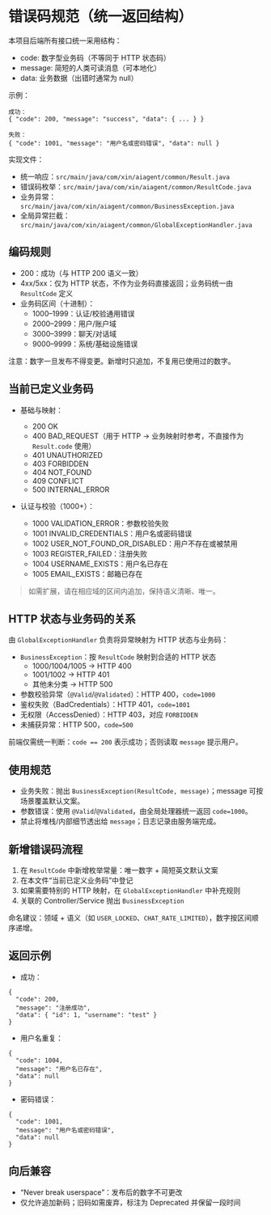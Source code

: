 # 错误码规范（统一返回结构）

本项目后端所有接口统一采用结构：

- code: 数字型业务码（不等同于 HTTP 状态码）
- message: 简短的人类可读消息（可本地化）
- data: 业务数据（出错时通常为 null）

示例：

```
成功：
{ "code": 200, "message": "success", "data": { ... } }

失败：
{ "code": 1001, "message": "用户名或密码错误", "data": null }
```

实现文件：
- 统一响应：`src/main/java/com/xin/aiagent/common/Result.java`
- 错误码枚举：`src/main/java/com/xin/aiagent/common/ResultCode.java`
- 业务异常：`src/main/java/com/xin/aiagent/common/BusinessException.java`
- 全局异常拦截：`src/main/java/com/xin/aiagent/common/GlobalExceptionHandler.java`

## 编码规则

- 200：成功（与 HTTP 200 语义一致）
- 4xx/5xx：仅为 HTTP 状态，不作为业务码直接返回；业务码统一由 `ResultCode` 定义
- 业务码区间（十进制）：
  - 1000–1999：认证/校验通用错误
  - 2000–2999：用户/账户域
  - 3000–3999：聊天/对话域
  - 9000–9999：系统/基础设施错误

注意：数字一旦发布不得变更。新增时只追加，不复用已使用过的数字。

## 当前已定义业务码

- 基础与映射：
  - 200 OK
  - 400 BAD_REQUEST（用于 HTTP → 业务映射时参考，不直接作为 `Result.code` 使用）
  - 401 UNAUTHORIZED
  - 403 FORBIDDEN
  - 404 NOT_FOUND
  - 409 CONFLICT
  - 500 INTERNAL_ERROR

- 认证与校验（1000+）：
  - 1000 VALIDATION_ERROR：参数校验失败
  - 1001 INVALID_CREDENTIALS：用户名或密码错误
  - 1002 USER_NOT_FOUND_OR_DISABLED：用户不存在或被禁用
  - 1003 REGISTER_FAILED：注册失败
  - 1004 USERNAME_EXISTS：用户名已存在
  - 1005 EMAIL_EXISTS：邮箱已存在

> 如需扩展，请在相应域的区间内追加，保持语义清晰、唯一。

## HTTP 状态与业务码的关系

由 `GlobalExceptionHandler` 负责将异常映射为 HTTP 状态与业务码：

- `BusinessException`：按 `ResultCode` 映射到合适的 HTTP 状态
  - 1000/1004/1005 → HTTP 400
  - 1001/1002 → HTTP 401
  - 其他未分类 → HTTP 500
- 参数校验异常（`@Valid`/`@Validated`）：HTTP 400，`code=1000`
- 鉴权失败（BadCredentials）：HTTP 401，`code=1001`
- 无权限（AccessDenied）：HTTP 403，对应 `FORBIDDEN`
- 未捕获异常：HTTP 500，`code=500`

前端仅需统一判断：`code == 200` 表示成功；否则读取 `message` 提示用户。

## 使用规范

- 业务失败：抛出 `BusinessException(ResultCode, message)`；message 可按场景覆盖默认文案。
- 参数错误：使用 `@Valid`/`@Validated`，由全局处理器统一返回 `code=1000`。
- 禁止将堆栈/内部细节透出给 `message`；日志记录由服务端完成。

## 新增错误码流程

1) 在 `ResultCode` 中新增枚举常量：唯一数字 + 简短英文默认文案
2) 在本文件“当前已定义业务码”中登记
3) 如果需要特别的 HTTP 映射，在 `GlobalExceptionHandler` 中补充规则
4) 关联的 Controller/Service 抛出 `BusinessException`

命名建议：领域 + 语义（如 `USER_LOCKED`、`CHAT_RATE_LIMITED`），数字按区间顺序递增。

## 返回示例

- 成功：
```
{
  "code": 200,
  "message": "注册成功",
  "data": { "id": 1, "username": "test" }
}
```

- 用户名重复：
```
{
  "code": 1004,
  "message": "用户名已存在",
  "data": null
}
```

- 密码错误：
```
{
  "code": 1001,
  "message": "用户名或密码错误",
  "data": null
}
```

## 向后兼容

- “Never break userspace”：发布后的数字不可更改
- 仅允许追加新码；旧码如需废弃，标注为 Deprecated 并保留一段时间
